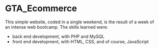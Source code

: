 # GTA_Ecommerce

This simple website, coded in a single weekend, is the result of a week of an intense web bootcamp. The skills learned were:
- back end development, with PHP and MySQL
- front end development, with HTML, CSS, and of course, JavaScript
